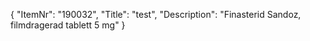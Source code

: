 {
  "ItemNr": "190032",
  "Title": "test",
  "Description": "Finasterid Sandoz, filmdragerad tablett 5 mg"
}
